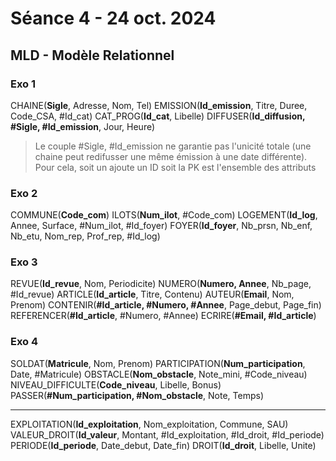 # Séance 4 - 24 oct. 2024

## MLD - Modèle Relationnel

### Exo 1

CHAINE(**Sigle**, Adresse, Nom, Tel)
EMISSION(**Id_emission**, Titre, Duree, Code_CSA, #Id_cat)
CAT_PROG(**Id_cat**, Libelle)
DIFFUSER(**Id_diffusion, #Sigle, #Id_emission**, Jour, Heure)

> Le couple #Sigle, #Id_emission ne garantie pas l'unicité totale (une chaine peut redifusser une même émission à une date différente). Pour cela, soit un ajoute un ID soit la PK est l'ensemble des attributs

### Exo 2

COMMUNE(**Code_com**)
ILOTS(**Num_ilot**, #Code_com)
LOGEMENT(**Id_log**, Annee, Surface, #Num_ilot, #Id_foyer)
FOYER(**Id_foyer**, Nb_prsn, Nb_enf, Nb_etu, Nom_rep, Prof_rep, #Id_log)

### Exo 3

REVUE(**Id_revue**, Nom, Periodicite)
NUMERO(**Numero, Annee**, Nb_page, #Id_revue)
ARTICLE(**Id_article**, Titre, Contenu)
AUTEUR(**Email**, Nom, Prenom)
CONTENIR(**#Id_article, #Numero, #Annee**, Page_debut, Page_fin)
REFERENCER(**#Id_article**, #Numero, #Annee)
ECRIRE(**#Email, #Id_article**)

### Exo 4

SOLDAT(**Matricule**, Nom, Prenom)
PARTICIPATION(**Num_participation**, Date, #Matricule)
OBSTACLE(**Nom_obstacle**, Note_mini, #Code_niveau)
NIVEAU_DIFFICULTE(**Code_niveau**, Libelle, Bonus)
PASSER(**#Num_participation, #Nom_obstacle**, Note, Temps)

---

EXPLOITATION(**Id_exploitation**, Nom_exploitation, Commune, SAU)
VALEUR_DROIT(**Id_valeur**, Montant, #Id_exploitation, #Id_droit, #Id_periode)
PERIODE(**Id_periode**, Date_debut, Date_fin)
DROIT(**Id_droit**, Libelle, Unite)